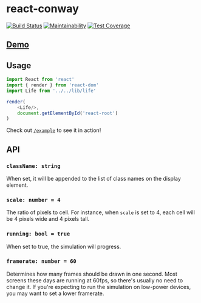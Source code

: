 # react-conway

[![Build Status](https://semaphoreci.com/api/v1/mayavera/react-life/branches/master/shields_badge.svg)](https://semaphoreci.com/mayavera/react-life) [![Maintainability](https://api.codeclimate.com/v1/badges/36ef2a746b94a3af995a/maintainability)](https://codeclimate.com/github/mayavera/react-life/maintainability) [![Test Coverage](https://api.codeclimate.com/v1/badges/36ef2a746b94a3af995a/test_coverage)](https://codeclimate.com/github/mayavera/react-life/test_coverage)

## [Demo](http://mayavera.github.io/react-life)

## Usage
```js
import React from 'react'
import { render } from 'react-dom'
import Life from '../../lib/life'

render(
    <Life/>,
    document.getElementById('react-root')
)
```

Check out [`/example`](example) to see it in action!

## API

### `className: string`
When set, it will be appended to the list of class names on the display element.

### `scale: number = 4`
The ratio of pixels to cell. For instance, when `scale` is set to 4, each cell will be 4 pixels wide and 4 pixels tall.

### `running: bool = true`
When set to true, the simulation will progress.

### `framerate: number = 60`
Determines how many frames should be drawn in one second. Most screens these days are running at 60fps, so there's usually no need to change it. If you're expecting to run the simulation on low-power devices, you may want to set a lower framerate.